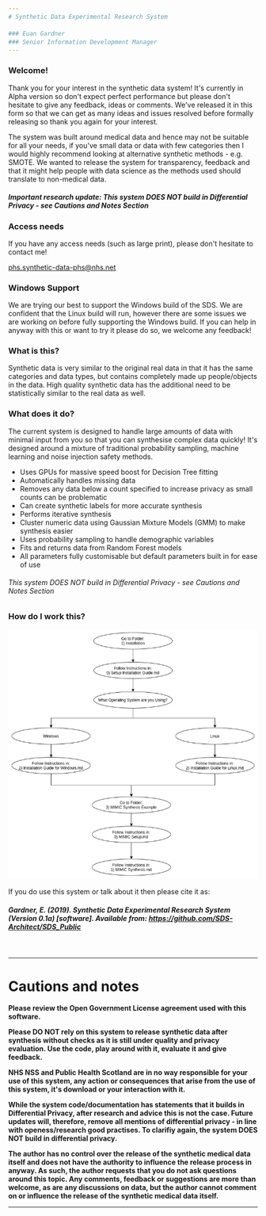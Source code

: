 ```yaml
---
# Synthetic Data Experimental Research System

### Euan Gardner
### Senior Information Development Manager
---
```


### Welcome!
Thank you for your interest in the synthetic data system! It's currently in Alpha version so don't expect perfect performance but please don't hesitate to give any feedback, ideas or comments. We've released it in this form so that we can get as many ideas and issues resolved before formally releasing so thank you again for your interest.

The system was built around medical data and hence may not be suitable for all your needs, if you've small data or data with few categories then I would highly recommend looking at alternative synthetic methods - e.g. SMOTE. We wanted to release the system for transparency, feedback and that it might help people with data science as the methods used should translate to non-medical data.

##### Important research update: This system DOES NOT build in Differential Privacy - see Cautions and Notes Section

### Access needs
If you have any access needs (such as large print), please don't hesitate to contact me!

phs.synthetic-data-phs@nhs.net

### Windows Support
We are trying our best to support the Windows build of the SDS. We are confident that the Linux build will run, however there are some issues we are working on before fully supporting the Windows build. If you can help in anyway with this or want to try it please do so, we welcome any feedback!

### What is this?
Synthetic data is very similar to the original real data in that it has the same categories and data types, but contains completely made up people/objects in the data. High quality synthetic data has the additional need to be statistically similar to the real data as well.

### What does it do?
The current system is designed to handle large amounts of data with minimal input from you so that you can synthesise complex data quickly! It's designed around a mixture of traditional probability sampling, machine learning and noise injection safety methods.

  - Uses GPUs for massive speed boost for Decision Tree fitting
  - Automatically handles missing data
  - Removes any data below a count specified to increase privacy as small counts can be problematic
  - Can create synthetic labels for more accurate synthesis
  - Performs iterative synthesis
  - Cluster numeric data using Gaussian Mixture Models (GMM) to make synthesis easier
  - Uses probability sampling to handle demographic variables
  - Fits and returns data from Random Forest models
  - All parameters fully customisable but default parameters built in for ease of use

###### This system DOES NOT build in Differential Privacy - see Cautions and Notes Section

### How do I work this?
![alt text](https://github.com/SDS-Architect/Synthetic_Data_System/blob/master/SDS/flowchart%20for%20SD.png)




If you do use this system or talk about it then please cite it as:

##### Gardner, E. (2019). Synthetic Data Experimental Research System (Version 0.1a) [software]. Available from: https://github.com/SDS-Architect/SDS_Public


<br />

- - -
# Cautions and notes

**Please review the Open Government License agreement used with this software.**

**Please DO NOT rely on this system to release synthetic data after synthesis without checks as it is still under quality and privacy evaluation. Use the code, play around with it, evaluate it and give feedback.**

**NHS NSS and Public Health Scotland are in no way responsible for your use of this system, any action or consequences that arise from the use of this system, it's download or your interaction with it.**

**While the system code/documentation has statements that it builds in Differential Privacy, after research and advice this is not the case. Future updates will, therefore, remove all mentions of differential privacy - in line with openess/research good practises. To clarifiy again, the system DOES NOT build in differential privacy.**

**The author has no control over the release of the synthetic medical data itself and does not have the authority to influence the release process in anyway. As such, the author requests that you do not ask questions around this topic. Any comments, feedback or suggestions are more than welcome, as are any discussions on data, but the author cannot comment on or influence the release of the synthetic medical data itself.**
 - - -
